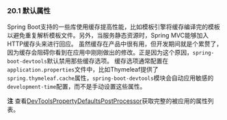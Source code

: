 ### 20.1 默认属性

Spring Boot支持的一些库使用缓存提高性能，比如模板引擎将缓存编译完的模板以避免重复解析模板文件。另外，当服务静态资源时，Spring MVC能够加入HTTP缓存头来进行回应。
虽然缓存在产品中很有用，但开发期间就是个累赘了，因为缓存会阻碍你看到在应用中刚刚做出的修改。正是因为这个原因，`spring-boot-devtools`默认禁用那些缓存选项。
缓存选项通常配置在`application.properties`文件中，比如Thymeleaf提供了`spring.thymeleaf.cache`属性，`spring-boot-devtools`模块会自动应用敏感的`development-time`配置，而不是手动设置这些属性。

**注** 查看[DevToolsPropertyDefaultsPostProcessor](https://github.com/spring-projects/spring-boot/tree/master/spring-boot-devtools/src/main/java/org/springframework/boot/devtools/env/DevToolsPropertyDefaultsPostProcessor.java)获取完整的被应用的属性列表。
